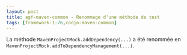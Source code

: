 ```yaml
---
layout: post
title: agf-maven-common - Renommage d'une méthode de test
tags: [framework-1-76,codjo-maven-common]
---
```

La méthode ```MavenProjectMock.addDependency(...)``` a été renommée en ```MavenProjectMock.addToDependencyManagement(...)```.